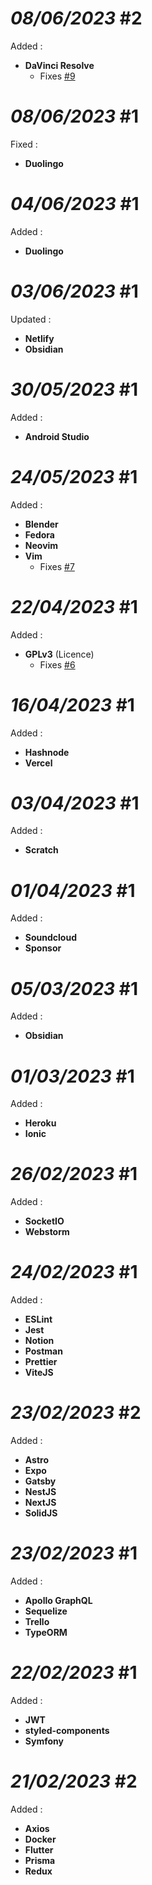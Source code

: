 # *08/06/2023* #2

Added :
- **DaVinci Resolve**
  - Fixes [#9](https://github.com/ziadOUA/m3-Markdown-Badges/issues/9)

# *08/06/2023* #1

Fixed :
- **Duolingo**

# *04/06/2023* #1

Added :
- **Duolingo**

# *03/06/2023* #1

Updated :
- **Netlify**
- **Obsidian**

# *30/05/2023* #1

Added :
- **Android Studio**

# *24/05/2023* #1

Added :
- **Blender**
- **Fedora**
- **Neovim**
- **Vim**
  - Fixes [#7](https://github.com/ziadOUA/m3-Markdown-Badges/issues/7)

# *22/04/2023* #1

Added :
- **GPLv3** (Licence)
  - Fixes [#6](https://github.com/ziadOUA/m3-Markdown-Badges/issues/6)

# *16/04/2023* #1

Added :
- **Hashnode**
- **Vercel**

# *03/04/2023* #1

Added :
- **Scratch**

# *01/04/2023* #1

Added :
- **Soundcloud**
- **Sponsor**

# *05/03/2023* #1

Added :
- **Obsidian**

# *01/03/2023* #1

Added :
- **Heroku**
- **Ionic**

# *26/02/2023* #1

Added :
- **SocketIO**
- **Webstorm**

# *24/02/2023* #1

Added :
- **ESLint**
- **Jest**
- **Notion**
- **Postman**
- **Prettier**
- **ViteJS**

# *23/02/2023* #2

Added :
- **Astro**
- **Expo**
- **Gatsby**
- **NestJS**
- **NextJS**
- **SolidJS**

# *23/02/2023* #1

Added :
- **Apollo GraphQL**
- **Sequelize**
- **Trello**
- **TypeORM**

# *22/02/2023* #1

Added :
- **JWT**
- **styled-components**
- **Symfony**

# *21/02/2023* #2

Added :
- **Axios**
- **Docker**
- **Flutter**
- **Prisma**
- **Redux**